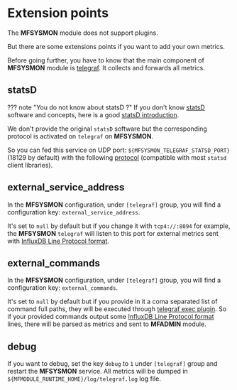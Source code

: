 # Extension points

The **MFSYSMON** module does not support plugins.

But there are some extensions points if you want to add your own metrics.

Before going further, you have to know that the main component of **MFSYSMON** module is [telegraf](https://github.com/influxdata/telegraf). It collects and forwards all metrics.

## statsD

??? note "You do not know about statsD ?"
    If you don't know [statsD](https://github.com/statsd/statsd) software and concepts, here is
    a good [statsD introduction](https://thenewstack.io/collecting-metrics-using-statsd-a-standard-for-real-time-monitoring/).

We don't provide the original `statsD` software but the corresponding protocol is
activated on `telegraf` on **MFSYSMON**.

So you can fed this service on UDP port: `${MFSYSMON_TELEGRAF_STATSD_PORT}` (18129 by default)
with the following [protocol](https://github.com/influxdata/telegraf/tree/master/plugins/inputs/statsd) (compatible with most `statsd` client libraries).

## external_service_address

In the **MFSYSMON** configuration, under `[telegraf]` group, you will find a configuration key: `external_service_address`.

It's set to `null` by default but if you change it with `tcp4://:8094` for example, the **MFSYSMON** `telegraf` will listen to this port for external metrics sent with [InfluxDB Line Protocol format](https://docs.influxdata.com/influxdb/v1.7/write_protocols/line_protocol_tutorial/).

## external_commands

In the **MFSYSMON** configuration, under `[telegraf]` group, you will find a configuration key: `external_commands`.

It's set to `null` by default but if you provide in it a coma separated list of command full paths, they will be executed through [telegraf exec plugin](https://github.com/influxdata/telegraf/tree/master/plugins/inputs/exec). So if your provided commands output some [InfluxDB Line           Protocol format](https://docs.influxdata.com/influxdb/v1.7/write_protocols/line_protocol_tutorial/) lines, there will be parsed as metrics and sent to **MFADMIN** module.

## debug

If you want to debug, set the key `debug` to `1` under `[telegraf]` group and restart the **MFSYSMON** service. All metrics will be dumped in `${MFMODULE_RUNTIME_HOME}/log/telegraf.log` log file.
